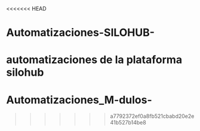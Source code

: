 <<<<<<< HEAD
# Automatizaciones-SILOHUB-
automatizaciones de la plataforma silohub 
=======
# Automatizaciones_M-dulos-
>>>>>>> a7792372ef0a8fb521cbabd20e2e41b527b14be8
